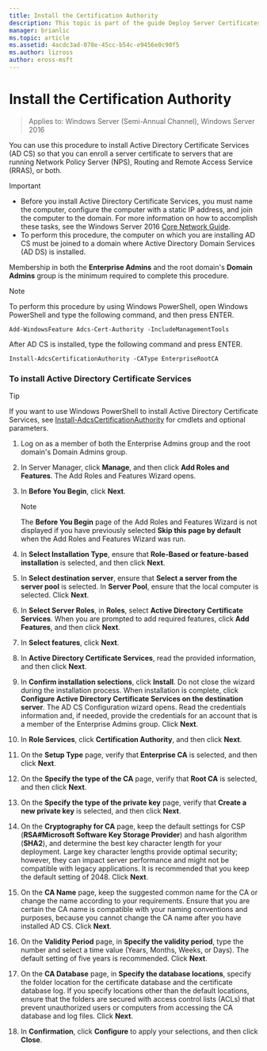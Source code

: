 ```yaml
---
title: Install the Certification Authority
description: This topic is part of the guide Deploy Server Certificates for 802.1X Wired and Wireless Deployments
manager: brianlic
ms.topic: article
ms.assetid: 4acdc3ad-078e-45cc-b54c-e9456e0c90f5
ms.author: lizross
author: eross-msft
---
```

# Install the Certification Authority

>Applies to: Windows Server (Semi-Annual Channel), Windows Server 2016

You can use this procedure to install Active Directory Certificate Services (AD CS) so that you can enroll a server certificate to servers that are running Network Policy Server (NPS), Routing and Remote Access Service (RRAS), or both.

> [!IMPORTANT]
> -   Before you install Active Directory Certificate Services, you must name the computer, configure the computer with a static IP address, and join the computer to the domain. For more information on how to accomplish these tasks, see the  Windows Server 2016 [Core Network Guide](../../core-network-guide.md).
> -   To perform this procedure, the computer on which you are installing AD CS must be joined to a domain where Active Directory Domain Services (AD DS) is installed.

Membership in both the **Enterprise Admins** and the root domain's **Domain Admins** group is the minimum required to complete this procedure.

> [!NOTE]
> To perform this procedure by using Windows PowerShell, open Windows PowerShell and type the following command, and then press ENTER.
>
> `Add-WindowsFeature Adcs-Cert-Authority -IncludeManagementTools`
>
> After AD CS is installed, type the following command and press ENTER.
>
> `Install-AdcsCertificationAuthority -CAType EnterpriseRootCA`

### To install Active Directory Certificate Services

> [!TIP]
> If you want to use Windows PowerShell to install Active Directory Certificate Services, see [Install-AdcsCertificationAuthority](/powershell/module/adcsdeployment/install-adcscertificationauthority) for cmdlets and optional parameters.

1.  Log on as a member of both the Enterprise Admins group and the root domain's Domain Admins group.

2.  In Server Manager, click **Manage**, and then click **Add Roles and Features**. The Add Roles and Features Wizard opens.

3.  In **Before You Begin**, click **Next**.

    > [!NOTE]
    > The **Before You Begin** page of the Add Roles and Features Wizard is not displayed if you have previously selected **Skip this page by default** when the Add Roles and Features Wizard was run.

4.  In **Select Installation Type**, ensure that **Role-Based or feature-based installation** is selected, and then click **Next**.

5.  In **Select destination server**, ensure that **Select a server from the server pool** is selected. In **Server Pool**, ensure that the local computer is selected. Click **Next**.

6.  In **Select Server Roles**, in **Roles**, select **Active Directory Certificate Services**. When you are prompted to add required features, click **Add Features**, and then click **Next**.

7.  In **Select features**, click **Next**.

8.  In **Active Directory Certificate Services**, read the provided information, and then click **Next**.

9. In **Confirm installation selections**, click **Install**. Do not close the wizard during the installation process. When installation is complete, click **Configure Active Directory Certificate Services on the destination server**. The AD CS Configuration wizard opens. Read the credentials information and, if needed, provide the credentials for an account that is a member of the Enterprise Admins group. Click **Next**.

10. In **Role Services**, click **Certification Authority**, and then click **Next**.

11. On the **Setup Type** page, verify that **Enterprise CA** is selected, and then click **Next**.

12. On the **Specify the type of the CA** page, verify that **Root CA** is selected, and then click **Next**.

13. On the **Specify the type of the private key** page, verify that **Create a new private key** is selected, and then click **Next**.

14. On the **Cryptography for CA** page, keep the default settings for CSP (**RSA#Microsoft Software Key Storage Provider**) and hash algorithm (**SHA2**), and determine the best key character length for your deployment. Large key character lengths provide optimal security; however, they can impact server performance and might not be compatible with legacy applications. It is recommended that you keep the default setting of 2048. Click **Next**.

15. On the **CA Name** page, keep the suggested common name for the CA or change the name according to your requirements. Ensure that you are certain the CA name is compatible with your naming conventions and purposes, because you cannot change the CA name after you have installed AD CS. Click **Next**.

16. On the **Validity Period** page, in **Specify the validity period**, type the number and select a time value (Years, Months, Weeks, or Days). The default setting of five years is recommended. Click **Next**.

17. On the **CA Database** page, in **Specify the database locations**, specify the folder location for the certificate database and the certificate database log. If you specify locations other than the default locations, ensure that the folders are secured with access control lists (ACLs) that prevent unauthorized users or computers from accessing the CA database and log files. Click **Next**.

18. In **Confirmation**, click **Configure** to apply your selections, and then click **Close**.
